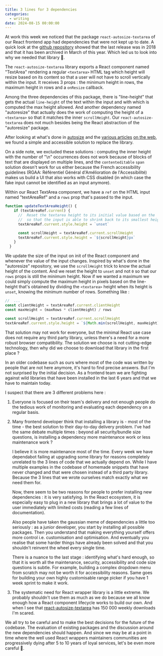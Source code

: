 ```yaml
---
title: 3 lines for 3 dependencies
categories:
  - writing
date: 2024-08-15 00:00:00
---
```


At work this week we noticed that the package `react-autosize-textarea` of our React frontend app had dependencies that were not kept up to date. A quick look at the <a href="https://github.com/buildo/react-autosize-textarea">github repository</a> showed that the last release was in 2018 and that it has been archived in March of this year. Which led us to look into why we needed that library 🤔.

The `react-autosize-textarea` library exports a React component named "TextArea" rendering a regular `<textarea>` HTML tag which height will resize based on its content so that a user will not have to scroll vertically within the input. It receives 3 props : the minimum height in rows, the maximum height in rows and a `onResize` callback.

Among the three dependencies of this package, there is "line-height" that gets the actual `line-height` of the text within the input and with which is computed the max height allowed. And another dependency named "autoresize" that actually does the work of computing the height of a `<textarea>` so that it matches the inner `scrollHeight`. Our `react-autosize-textarea` does not much besides being the React abstraction of the "autoresize" package.

After looking at what's done in <a href="https://github.com/jackmoore/autosize/blob/master/src/autosize.js">autosize</a> and the <a href="https://medium.com/@oherterich/creating-a-textarea-with-dynamic-height-using-react-and-typescript-5ed2d78d9848">various articles</a> <a href="https://css-tricks.com/auto-growing-inputs-textareas/">on the web</a>, we found a  simple and accessible solution to replace the library. 

On a side note, we excluded these solutions : computing the inner height with the number of "\\n" occurrences does not work because of blocks of text that are displayed on multiple lines, and the `contenteditable`  `span` solution doesn't work for us either because the French accessibility guidelines (RGAA: Référentiel Général d'Amélioration de l'Accessibilité) makes us build a UI that also works with CSS disabled (in which case the fake input cannot be identified as an input anymore).

Within our React TextArea component, we have a `ref` on the HTML input named "textAreaRef" and a `rows` prop that's passed to the input.

```js
function updateTextAreaHeight() {
    if (textAreaRef.current) {
      //  Reset the textarea height to its initial value based on the 'rows' props before reading the scrollHeight
      //  so that the input is able to shrink back to its smallest height
      textAreaRef.current.style.height = `unset`

      const scrollHeight = textAreaRef.current.scrollHeight
      textAreaRef.current.style.height = `${scrollHeight}px`
    }
  }
```

We update the size of the input on init of the React component and whenever the value of the input changes. Inspired by what's done in the "autoresize" repository, we use the `scrollHeight` trick to know the actual height of the content. And we reset the height to `unset` and not `0` so that our `rows` props is still the minimum height.
Now if we wanted a maximum we could simply compute the maximum height in pixels based on the line-height that's obtained by dividing the `<textarea>` height when its height is `unset`, knowing the minimum number of rows. Something like :

```js
//  ...
const clientHeight = textAreaRef.current.clientHeight
const maxHeight = (maxRows * clientHeight) / rows

const scrollHeight = textAreaRef.current.scrollHeight
textAreaRef.current.style.height = `${Math.min(scrollHeight, maxHeight)}px`
```

That solution may not work for everyone, but the minimal React use case does not require any third party library, unless there's a need for a more robust browser compatibility. The solution we choose is not cutting-edge technology, then why did we choose to download that library in the first place ?

In an older codebase such as ours where most of the code was written by people that are not here anymore, it's hard to find precise answers. But I'm not surprised by the initial decision. As a frontend team we are fighting against wild libraries that have been installed in the last 6 years and that we have to maintain today.

I suspect that there are 3 different problems here :
1. Everyone is focused on their team's delivery and not enough people do the tedious work of monitoring and evaluating each dependency on a regular basis.

2. Many frontend developer think that installing a library is - most of the time - the best solution to their day-to-day delivery problem. I've had the same debate multiple times : beyond all security/bundle size questions, is installing a dependency more maintenance work or less maintenance work ? 
   
   I believe it is more maintenance most of the time. Every week we have dependabot failing at upgrading some library for reasons completely unrelated to the 3 lines of code that we actually depend on. While I have multiple examples in the codebase of homemade snippets that have never changed and that were chosen instead of a third party library. Because the 3 lines that we wrote ourselves match exactly what we need them for.
   
   Now, there seem to be two reasons for people to prefer installing new dependencies : it is very satisfying. In the React ecosystem, it is especially easy to plug in a new library that brings a lot of value to the user immediately with limited costs (reading a few lines of documentation).
   
   Also people have taken the gaussian meme of dependencies a little too seriously : as a junior developer, you start by installing all possible packages. Then you understand that making everything yourself offers more control i.e. customisation and optimisation. And eventually you realise that some harder things have already been solved and that you shouldn't reinvent the wheel every single time. 
   
   There is a nuance to the last stage : identifying what's hard enough, so that it is worth all the maintenance, security, accessibility and code size questions is subtle. For example, building a complex dropdown menu from scratch may not be worth it for accessibility reasons. Same goes for building your own highly customisable range picker if you have 1 week sprint to make it work.

3. The systematic need for React wrapper library is a little extreme. We probably shouldn't use them as much as we do because we all know enough how a React component lifecycle works to build our own. And when I see that [react-autosize-textarea](https://www.npmjs.com/package/react-autosize-textarea) has 150 000 weekly downloads I'm scared.
   
We all try to be careful and to make the best decisions for the future of the codebase. The evaluation of existing packages and the discussion around the new dependencies should happen. And since we may be at a point in time where the well used React wrappers maintainers communities are progressively dying after 5 to 10 years of loyal services, let's be even more careful 👀.